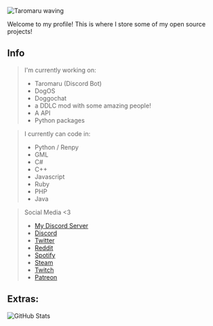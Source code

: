 ![Taromaru waving](https://raw.githubusercontent.com/Taromaruu/Taromaruu/main/taro_hi.gif)

Welcome to my profile! This is where I store some of my open source projects!

## Info

> I'm currently working on:
>
> * Taromaru (Discord Bot)
> * DogOS
> * Doggochat
> * a DDLC mod with some amazing people!
> * A API
> * Python packages

>
> I currently can code in:
> * Python / Renpy
> * GML
> * C#
> * C++
> * Javascript
> * Ruby
> * PHP
> * Java

> Social Media <3
>
> * [My Discord Server](https://discord.gg/qFtz2gS)
> * [Discord](https://dsc.bio/taromaru)
> * [Twitter](https://twitter.com/TaromaruYuki)
> * [Reddit](https://www.reddit.com/u/DoggoYT0)
> * [Spotify](https://open.spotify.com/user/a2n9yranjkm3e8zxjgxl073xk)
> * [Steam](https://steamcommunity.com/id/taromaruyuki/)
> * [Twitch](https://www.twitch.tv/taromaruyuki)
> * [Patreon](https://www.patreon.com/taromaru)

## Extras:
![GitHub Stats](https://github-readme-stats.vercel.app/api?username=Taromaruu&theme=dark&count_private=true&show_icons=true)

<!--
**Taromaruu/Taromaruu** is a ✨ _special_ ✨ repository because its `README.md` (this file) appears on your GitHub profile.

Here are some ideas to get you started:

- 🔭 I’m currently working on ...
- 🌱 I’m currently learning ...
- 👯 I’m looking to collaborate on ...
- 🤔 I’m looking for help with ...
- 💬 Ask me about ...
- 📫 How to reach me: ...
- 😄 Pronouns: ...
- ⚡ Fun fact: ...
-->
